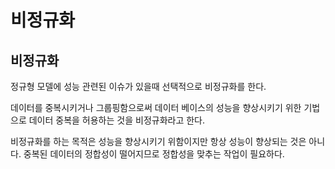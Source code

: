 # 비정규화



## 비정규화

정규형 모델에 성능 관련된 이슈가 있을때 선택적으로 비정규화를 한다.

데이터를 중복시키거나 그룹핑함으로써 데이터 베이스의 성능을 향상시키기 위한 기법으로 데이터 중복을 허용하는 것을 비정규화라고 한다.

비정규화를 하는 목적은 성능을 향상시키기 위함이지만 항상 성능이 향상되는 것은 아니다. 중복된 데이터의 정합성이 떨어지므로 정합성을 맞추는 작업이 필요하다.






